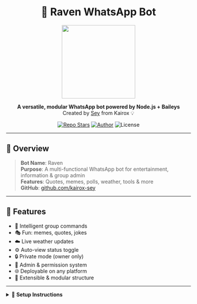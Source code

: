 <h1 align="center">🦉 Raven WhatsApp Bot</h1>

<p align="center">
  <img src="https://media.giphy.com/media/QBd2kLB5qDmysEXre9/giphy.gif" width="200"/>
</p>

<p align="center">
  <strong>A versatile, modular WhatsApp bot powered by Node.js + Baileys</strong><br/>
  Created by <a href="https://github.com/kairox-sey">Sey</a> from Kairox 💡
</p>

<p align="center">
  <a href="https://github.com/kairox-sey/Raven-WhatsApp-Bot"><img alt="Repo Stars" src="https://img.shields.io/github/stars/kairox-sey/Raven-WhatsApp-Bot?style=for-the-badge"/></a>
  <a href="https://github.com/kairox-sey"><img alt="Author" src="https://img.shields.io/badge/Author-Kairox_Sey-blueviolet?style=for-the-badge"/></a>
  <img alt="License" src="https://img.shields.io/badge/License-MIT-green?style=for-the-badge"/>
</p>

---

## 📜 Overview

> **Bot Name**: Raven  
> **Purpose**: A multi-functional WhatsApp bot for entertainment, information & group admin  
> **Features**: Quotes, memes, polls, weather, tools & more  
> **GitHub**: [github.com/kairox-sey](https://github.com/kairox-sey)

---

## 🚀 Features

- 🧠 Intelligent group commands
- 🎭 Fun: memes, quotes, jokes
- ☁️ Live weather updates
- ⚙️ Auto-view status toggle
- 🔒 Private mode (owner only)
- 🔧 Admin & permission system
- 🌐 Deployable on any platform
- 🧩 Extensible & modular structure

---

<details>
<summary>🧰 <strong>Setup Instructions</strong></summary>

### 🔧 Prerequisites

- Node.js v14.x or higher  
- npm installed  
- A WhatsApp number (to log in)

### 📦 Clone & Install

```bash
git clone https://github.com/kairox-sey/Raven-WhatsApp-Bot.git
cd Raven-WhatsApp-Bot
npm install
⚙️ Configure the Bot
Set your ownerJid in index.js
Example: 233538911895@s.whatsapp.net

Optionally, add welcome_image.jpg for welcome messages.

🟢 Run the Bot
bash
Copy
Edit
node index.js
Scan the QR code shown in terminal with your WhatsApp.

</details>
<details> <summary>🌍 <strong>Deployment Guides</strong></summary>
☁️ Heroku
bash
Copy
Edit
heroku login
heroku create raven-bot
git push heroku main
Add a Procfile: worker: node index.js

Enable worker dyno in dashboard.

🖥️ Render
Connect repo, set:

Build command: npm install

Start command: node index.js

⚡ Koyeb
Deploy GitHub repo

Build: npm install, Run: node index.js

Authenticate using QR in logs

📡 bot-hosting.com
Upload ZIP (with index.js, package.json, Procfile)

Start command: node index.js

</details>
📖 Usage
Prefix: . (dot)

🔹 Sample Commands
Command	Description
.menu	View all commands
.help	Usage guide
.quote	Get a random quote
.meme	Fetch a fresh meme
.weather <city>	Check live weather
.groupinfo	View group info

🔐 Settings
Command	Description
.autoviewon/off	Auto-view WhatsApp statuses
.privacy private	Restrict bot to owner only
.privacy public	Allow group use

🤝 Contributing
Pull requests are welcome!
Feel free to fork, suggest features, or report bugs.
Let’s build the most 🔥 WhatsApp bot together.

📄 License
This project is open-source under the MIT License.
See LICENSE for more details.

📬 Support
For help or contributions:

Contact Sey via GitHub

Community/Support group coming soon!

<p align="center"> <img src="https://media.giphy.com/media/fdLRfjKdJtL5XzfnDZ/giphy.gif" width="100"/> </p> <p align="center"><strong>Last updated: June 09, 2025</strong></p> ```
